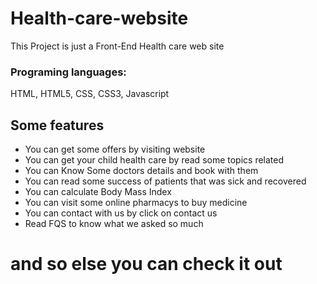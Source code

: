 # Health-care-website
This Project is just a Front-End Health care web site 

### Programing languages:
HTML, HTML5, CSS, CSS3, Javascript

## Some features
- You can get some offers by visiting website
- You can get your child health care by read some topics related
- You can Know Some doctors details and book with them
- You can read some success of patients that was sick and recovered
- You can calculate Body Mass Index
- You can visit some online pharmacys to buy medicine
- You can contact with us by click on contact us 
- Read FQS to know what we asked so much

# and so else you can check it out
